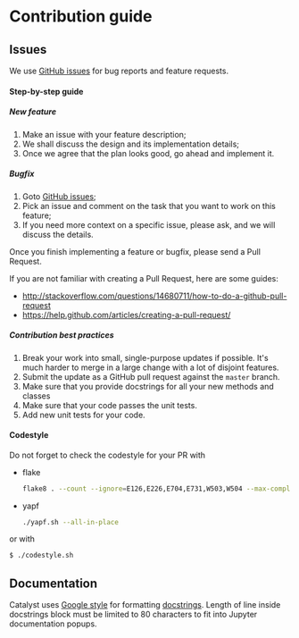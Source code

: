 # Contribution guide

## Issues

We use [GitHub issues](https://github.com/catalyst-team/catalyst/issues) for bug reports and feature requests.

#### Step-by-step guide

##### New feature

1. Make an issue with your feature description;
2. We shall discuss the design and its implementation details;
3. Once we agree that the plan looks good, go ahead and implement it.


##### Bugfix

1. Goto [GitHub issues](https://github.com/catalyst-team/catalyst/issues);
2. Pick an issue and comment on the task that you want to work on this feature;
3. If you need more context on a specific issue, please ask, and we will discuss the details.


Once you finish implementing a feature or bugfix, please send a Pull Request.

If you are not familiar with creating a Pull Request, here are some guides:
- http://stackoverflow.com/questions/14680711/how-to-do-a-github-pull-request
- https://help.github.com/articles/creating-a-pull-request/


##### Contribution best practices

1. Break your work into small, single-purpose updates if possible. 
It's much harder to merge in a large change with a lot of disjoint features.
2. Submit the update as a GitHub pull request against the `master` branch.
3. Make sure that you provide docstrings for all your new methods and classes
4. Make sure that your code passes the unit tests.
5. Add new unit tests for your code.

#### Codestyle

Do not forget to check the codestyle for your PR with

- flake
    ```bash
    flake8 . --count --ignore=E126,E226,E704,E731,W503,W504 --max-complexity=16 --show-source --statistics
    ```
- yapf
    ```bash
    ./yapf.sh --all-in-place
    ```

or with

```bash
$ ./codestyle.sh
```

## Documentation

Catalyst uses [Google style](http://sphinxcontrib-napoleon.readthedocs.io/en/latest/example_google.html) for formatting [docstrings](https://github.com/google/styleguide/blob/gh-pages/pyguide.md#38-comments-and-docstrings). 
Length of line inside docstrings block must be limited to 80 characters to fit into Jupyter documentation popups.
